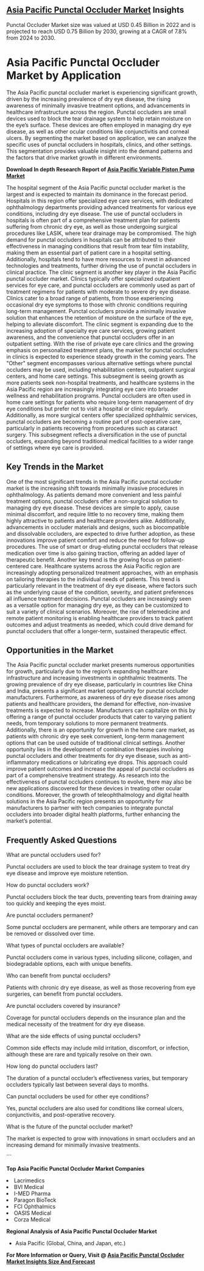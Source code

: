 <h2><a href="https://www.verifiedmarketreports.com/download-sample/?rid=338652&amp;utm_source=Github-Feb&amp;utm_medium=219" target="_blank">Asia Pacific Punctal Occluder Market</a> Insights</h2><p>Punctal Occluder Market size was valued at USD 0.45 Billion in 2022 and is projected to reach USD 0.75 Billion by 2030, growing at a CAGR of 7.8% from 2024 to 2030.</p><p><h1>Asia Pacific Punctal Occluder Market by Application</h1> <p>The Asia Pacific punctal occluder market is experiencing significant growth, driven by the increasing prevalence of dry eye disease, the rising awareness of minimally invasive treatment options, and advancements in healthcare infrastructure across the region. Punctal occluders are small devices used to block the tear drainage system to help retain moisture on the eye’s surface. These devices are often employed in managing dry eye disease, as well as other ocular conditions like conjunctivitis and corneal ulcers. By segmenting the market based on application, we can analyze the specific uses of punctal occluders in hospitals, clinics, and other settings. This segmentation provides valuable insight into the demand patterns and the factors that drive market growth in different environments. <p><strong>Download In depth Research Report of <a href="https://www.verifiedmarketreports.com/download-sample/?rid=236118&amp;utm_source=Pulse-Dec&amp;utm_medium=219" target="_blank">Asia Pacific Variable Piston Pump Market</a></strong></p> The hospital segment of the Asia Pacific punctal occluder market is the largest and is expected to maintain its dominance in the forecast period. Hospitals in this region offer specialized eye care services, with dedicated ophthalmology departments providing advanced treatments for various eye conditions, including dry eye disease. The use of punctal occluders in hospitals is often part of a comprehensive treatment plan for patients suffering from chronic dry eye, as well as those undergoing surgical procedures like LASIK, where tear drainage may be compromised. The high demand for punctal occluders in hospitals can be attributed to their effectiveness in managing conditions that result from tear film instability, making them an essential part of patient care in a hospital setting. Additionally, hospitals tend to have more resources to invest in advanced technologies and treatments, further driving the use of punctal occluders in clinical practice. The clinic segment is another key player in the Asia Pacific punctal occluder market. Clinics typically offer specialized outpatient services for eye care, and punctal occluders are commonly used as part of treatment regimens for patients with moderate to severe dry eye disease. Clinics cater to a broad range of patients, from those experiencing occasional dry eye symptoms to those with chronic conditions requiring long-term management. Punctal occluders provide a minimally invasive solution that enhances the retention of moisture on the surface of the eye, helping to alleviate discomfort. The clinic segment is expanding due to the increasing adoption of specialty eye care services, growing patient awareness, and the convenience that punctal occluders offer in an outpatient setting. With the rise of private eye care clinics and the growing emphasis on personalized treatment plans, the market for punctal occluders in clinics is expected to experience steady growth in the coming years. The "Other" segment encompasses various alternative settings where punctal occluders may be used, including rehabilitation centers, outpatient surgical centers, and home care settings. This subsegment is seeing growth as more patients seek non-hospital treatments, and healthcare systems in the Asia Pacific region are increasingly integrating eye care into broader wellness and rehabilitation programs. Punctal occluders are often used in home care settings for patients who require long-term management of dry eye conditions but prefer not to visit a hospital or clinic regularly. Additionally, as more surgical centers offer specialized ophthalmic services, punctal occluders are becoming a routine part of post-operative care, particularly in patients recovering from procedures such as cataract surgery. This subsegment reflects a diversification in the use of punctal occluders, expanding beyond traditional medical facilities to a wider range of settings where eye care is provided. <h2>Key Trends in the Market</h2> <p>One of the most significant trends in the Asia Pacific punctal occluder market is the increasing shift towards minimally invasive procedures in ophthalmology. As patients demand more convenient and less painful treatment options, punctal occluders offer a non-surgical solution to managing dry eye disease. These devices are simple to apply, cause minimal discomfort, and require little to no recovery time, making them highly attractive to patients and healthcare providers alike. Additionally, advancements in occluder materials and designs, such as biocompatible and dissolvable occluders, are expected to drive further adoption, as these innovations improve patient comfort and reduce the need for follow-up procedures. The use of smart or drug-eluting punctal occluders that release medication over time is also gaining traction, offering an added layer of therapeutic benefit. Another key trend is the growing focus on patient-centered care. Healthcare systems across the Asia Pacific region are increasingly adopting personalized treatment approaches, with an emphasis on tailoring therapies to the individual needs of patients. This trend is particularly relevant in the treatment of dry eye disease, where factors such as the underlying cause of the condition, severity, and patient preferences all influence treatment decisions. Punctal occluders are increasingly seen as a versatile option for managing dry eye, as they can be customized to suit a variety of clinical scenarios. Moreover, the rise of telemedicine and remote patient monitoring is enabling healthcare providers to track patient outcomes and adjust treatments as needed, which could drive demand for punctal occluders that offer a longer-term, sustained therapeutic effect. <h2>Opportunities in the Market</h2> <p>The Asia Pacific punctal occluder market presents numerous opportunities for growth, particularly due to the region’s expanding healthcare infrastructure and increasing investments in ophthalmic treatments. The growing prevalence of dry eye disease, particularly in countries like China and India, presents a significant market opportunity for punctal occluder manufacturers. Furthermore, as awareness of dry eye disease rises among patients and healthcare providers, the demand for effective, non-invasive treatments is expected to increase. Manufacturers can capitalize on this by offering a range of punctal occluder products that cater to varying patient needs, from temporary solutions to more permanent treatments. Additionally, there is an opportunity for growth in the home care market, as patients with chronic dry eye seek convenient, long-term management options that can be used outside of traditional clinical settings. Another opportunity lies in the development of combination therapies involving punctal occluders and other treatments for dry eye disease, such as anti-inflammatory medications or lubricating eye drops. This approach could improve patient outcomes and increase the appeal of punctal occluders as part of a comprehensive treatment strategy. As research into the effectiveness of punctal occluders continues to evolve, there may also be new applications discovered for these devices in treating other ocular conditions. Moreover, the growth of teleophthalmology and digital health solutions in the Asia Pacific region presents an opportunity for manufacturers to partner with tech companies to integrate punctal occluders into broader digital health platforms, further enhancing the market’s potential. <h2>Frequently Asked Questions</h2> <p>What are punctal occluders used for?</p> <p>Punctal occluders are used to block the tear drainage system to treat dry eye disease and improve eye moisture retention.</p> <p>How do punctal occluders work?</p> <p>Punctal occluders block the tear ducts, preventing tears from draining away too quickly and keeping the eyes moist.</p> <p>Are punctal occluders permanent?</p> <p>Some punctal occluders are permanent, while others are temporary and can be removed or dissolved over time.</p> <p>What types of punctal occluders are available?</p> <p>Punctal occluders come in various types, including silicone, collagen, and biodegradable options, each with unique benefits.</p> <p>Who can benefit from punctal occluders?</p> <p>Patients with chronic dry eye disease, as well as those recovering from eye surgeries, can benefit from punctal occluders.</p> <p>Are punctal occluders covered by insurance?</p> <p>Coverage for punctal occluders depends on the insurance plan and the medical necessity of the treatment for dry eye disease.</p> <p>What are the side effects of using punctal occluders?</p> <p>Common side effects may include mild irritation, discomfort, or infection, although these are rare and typically resolve on their own.</p> <p>How long do punctal occluders last?</p> <p>The duration of a punctal occluder’s effectiveness varies, but temporary occluders typically last between several days to months.</p> <p>Can punctal occluders be used for other eye conditions?</p> <p>Yes, punctal occluders are also used for conditions like corneal ulcers, conjunctivitis, and post-operative recovery.</p> <p>What is the future of the punctal occluder market?</p> <p>The market is expected to grow with innovations in smart occluders and an increasing demand for minimally invasive treatments.</p> ```</p><p><strong>Top Asia Pacific Punctal Occluder Market Companies</strong></p><div data-test-id=""><p><li>Lacrimedics</li><li> BVI Medical</li><li> I-MED Pharma</li><li> Paragon BioTeck</li><li> FCI Ophthalmics</li><li> OASIS Medical</li><li> Corza Medical</li></p><div><strong>Regional Analysis of&nbsp;Asia Pacific Punctal Occluder Market</strong></div><ul><li dir="ltr"><p dir="ltr">Asia Pacific (Global, China, and Japan, etc.)</p></li></ul><p><strong>For More Information or Query, Visit @&nbsp;</strong><strong><a href="https://www.verifiedmarketreports.com/product/punctal-occluder-market/?utm_source=Github-Feb&amp;utm_medium=219" target="_blank">Asia Pacific Punctal Occluder Market Insights Size And Forecast</a></strong></p></div><h2>&nbsp;</h2><div data-test-id="">&nbsp;</div>
